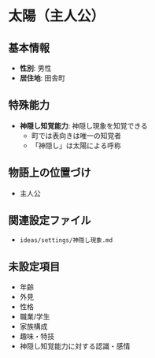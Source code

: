 # 太陽（主人公）

## 基本情報
- **性別**: 男性
- **居住地**: 田舎町

## 特殊能力
- **神隠し知覚能力**: 神隠し現象を知覚できる
  - 町では表向きは唯一の知覚者
  - 「神隠し」は太陽による呼称

## 物語上の位置づけ
- 主人公

## 関連設定ファイル
- `ideas/settings/神隠し現象.md`

## 未設定項目
- 年齢
- 外見
- 性格
- 職業/学生
- 家族構成
- 趣味・特技
- 神隠し知覚能力に対する認識・感情